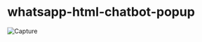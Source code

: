 # whatsapp-html-chatbot-popup

![Capture](https://github.com/ahiatak/whatsapp-html-chatbot-popup/blob/master/capture.jpg)
